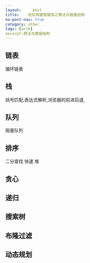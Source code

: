 ```yaml
---
layout:     post
title:    轻松构建微服务之算法与数据结构
no-post-nav: true
category: other
tags: [arch]
excerpt:算法与数据结构
---
```


## 链表

循环链表

## 栈

括号匹配,表达式解析,浏览器的前进后退,


## 队列

阻塞队列

## 排序

二分查找 快速 堆

## 贪心


## 递归



## 搜索树


## 布隆过滤


## 动态规划
